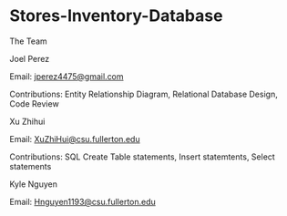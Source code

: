 # Stores-Inventory-Database
The Team

Joel Perez 

Email: jperez4475@gmail.com

Contributions: Entity Relationship Diagram, Relational Database Design, Code Review

Xu Zhihui

Email: XuZhiHui@csu.fullerton.edu

Contributions: SQL Create Table statements, Insert statemtents, Select statements

Kyle Nguyen 

Email: Hnguyen1193@csu.fullerton.edu
